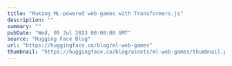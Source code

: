 ```yaml
---
title: "Making ML-powered web games with Transformers.js"
description: ""
summary: ""
pubDate: "Wed, 05 Jul 2023 00:00:00 GMT"
source: "Hugging Face Blog"
url: "https://huggingface.co/blog/ml-web-games"
thumbnail: "https://huggingface.co/blog/assets/ml-web-games/thumbnail.png"
---
```


